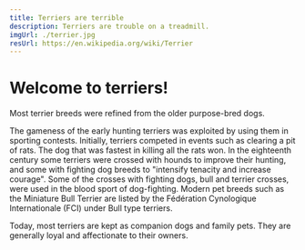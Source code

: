 ```yaml
---
title: Terriers are terrible
description: Terriers are trouble on a treadmill.
imgUrl: ./terrier.jpg
resUrl: https://en.wikipedia.org/wiki/Terrier
---
```


# Welcome to terriers!

Most terrier breeds were refined from the older purpose-bred dogs.

The gameness of the early hunting terriers was exploited by using them in sporting contests. Initially, terriers competed in events such as clearing a pit of rats. The dog that was fastest in killing all the rats won. In the eighteenth century some terriers were crossed with hounds to improve their hunting, and some with fighting dog breeds to "intensify tenacity and increase courage". Some of the crosses with fighting dogs, bull and terrier crosses, were used in the blood sport of dog-fighting. Modern pet breeds such as the Miniature Bull Terrier are listed by the Fédération Cynologique Internationale (FCI) under Bull type terriers.

Today, most terriers are kept as companion dogs and family pets. They are generally loyal and affectionate to their owners.
